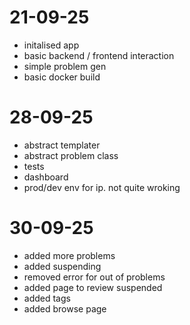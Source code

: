 # 21-09-25 

- initalised app
- basic backend / frontend interaction
- simple problem gen
- basic docker build 


# 28-09-25
- abstract templater 
- abstract problem class
- tests 
- dashboard
- prod/dev env for ip. not quite wroking 

# 30-09-25
- added more problems 
- added suspending
- removed error for out of problems 
- added page to review suspended 
- added tags
- added browse page 